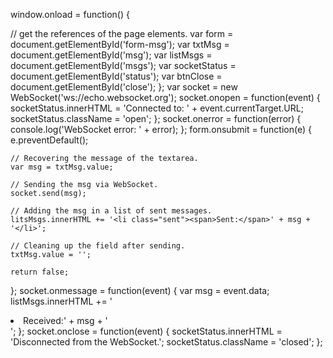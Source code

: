 window.onload = function() {
  
  // get the references of the page elements.
  var form = document.getElementById('form-msg');
  var txtMsg = document.getElementById('msg');
  var listMsgs = document.getElementById('msgs');
  var socketStatus = document.getElementById('status');
  var btnClose = document.getElementById('close');
};
var socket = new WebSocket('ws://echo.websocket.org');
socket.onopen = function(event) {
  socketStatus.innerHTML = 'Connected to: ' + event.currentTarget.URL;
  socketStatus.className = 'open';
};
socket.onerror = function(error) {
  console.log('WebSocket error: ' + error);
};
form.onsubmit = function(e) {
    e.preventDefault();
    
    // Recovering the message of the textarea.
    var msg = txtMsg.value;
    
    // Sending the msg via WebSocket.
    socket.send(msg);
    
    // Adding the msg in a list of sent messages.
    litsMsgs.innerHTML += '<li class="sent"><span>Sent:</span>' + msg + '</li>';
    
    // Cleaning up the field after sending.
    txtMsg.value = '';
    
    return false;
};
socket.onmessage = function(event) {
    var msg = event.data;
    listMsgs.innerHTML += '<li class="received"><span>Received:</span>' + msg + '</li>';
};
socket.onclose = function(event) {
    socketStatus.innerHTML = 'Disconnected from the WebSocket.';
    socketStatus.className = 'closed';
};
